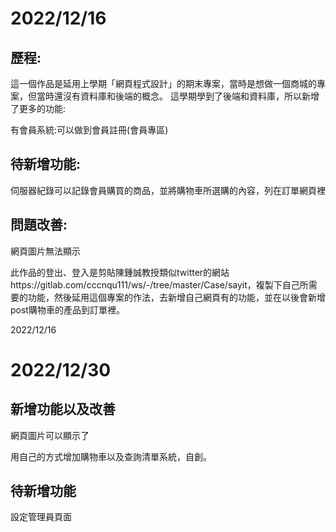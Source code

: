 # 2022/12/16

## 歷程:

這一個作品是延用上學期「網頁程式設計」的期末專案，當時是想做一個商城的專案，但當時還沒有資料庫和後端的概念。
這學期學到了後端和資料庫，所以新增了更多的功能:

有會員系統:可以做到會員註冊(會員專區)

## 待新增功能:

伺服器紀錄可以記錄會員購買的商品，並將購物車所選購的內容，列在訂單網頁裡

## 問題改善:

網頁圖片無法顯示

此作品的登出、登入是剪貼陳鍾誠教授類似twitter的網站https://gitlab.com/cccnqu111/ws/-/tree/master/Case/sayit，複製下自己所需要的功能，然後延用這個專案的作法，去新增自己網頁有的功能，並在以後會新增post購物車的產品到訂單裡。

2022/12/16

# 2022/12/30

## 新增功能以及改善

網頁圖片可以顯示了

用自己的方式增加購物車以及查詢清單系統，自創。

## 待新增功能

設定管理員頁面
